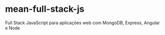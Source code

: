 # mean-full-stack-js
Full Stack JavaScript para aplicações web com MongoDB, Express, Angular e Node
